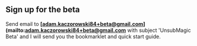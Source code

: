 ## Sign up for the beta

Send email to
**[adam.kaczorowski84+beta@gmail.com](mailto:adam.kaczorowski84+beta@gmail.com**
with subject 'UnsubMagic Beta' and I will send you the bookmarklet
and quick start guide.
